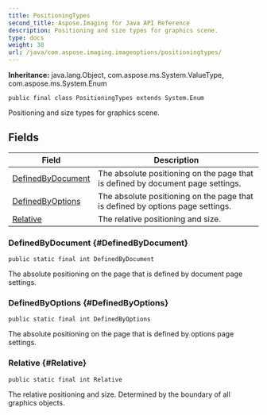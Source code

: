 ```yaml
---
title: PositioningTypes
second_title: Aspose.Imaging for Java API Reference
description: Positioning and size types for graphics scene.
type: docs
weight: 38
url: /java/com.aspose.imaging.imageoptions/positioningtypes/
---
```

**Inheritance:**
java.lang.Object, com.aspose.ms.System.ValueType, com.aspose.ms.System.Enum
```
public final class PositioningTypes extends System.Enum
```

Positioning and size types for graphics scene.
## Fields

| Field | Description |
| --- | --- |
| [DefinedByDocument](#DefinedByDocument) | The absolute positioning on the page that is defined by document page settings. |
| [DefinedByOptions](#DefinedByOptions) | The absolute positioning on the page that is defined by options page settings. |
| [Relative](#Relative) | The relative positioning and size. |
### DefinedByDocument {#DefinedByDocument}
```
public static final int DefinedByDocument
```


The absolute positioning on the page that is defined by document page settings.

### DefinedByOptions {#DefinedByOptions}
```
public static final int DefinedByOptions
```


The absolute positioning on the page that is defined by options page settings.

### Relative {#Relative}
```
public static final int Relative
```


The relative positioning and size. Determined by the boundary of all graphics objects.

